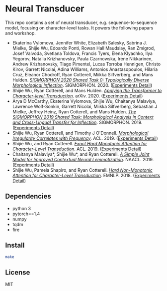 # Neural Transducer

This repo contains a set of neural transducer, e.g. sequence-to-sequence model, focusing on character-level tasks. It powers the following papars and workshop.

- Ekaterina Vylomova, Jennifer White, Elizabeth Salesky, Sabrina J. Mielke, Shijie Wu, Edoardo Ponti, Rowan Hall Maudslay, Ran Zmigrod, Josef Valvoda, Svetlana Toldova, Francis Tyers, Elena Klyachko, Ilya Yegorov, Natalia Krizhanovsky, Paula Czarnowska, Irene Nikkarinen, Andrew Krizhanovsky, Tiago Pimentel, Lucas Torroba Hennigen, Christo Kirov, Garrett Nicolai, Adina Williams, Antonios Anastasopoulos, Hilaria Cruz, Eleanor Chodroff, Ryan Cotterell, Miikka Silfverberg, and Mans Hulden. [*SIGMORPHON 2020 Shared Task 0: Typologically Diverse Morphological Inflection*](https://arxiv.org/abs/2006.11572). SIGMORPHON. 2020. ([Experiments Detail](example/sigmorphon2020-shared-tasks))
- Shijie Wu, Ryan Cotterell, and Mans Hulden. [*Applying the Transformer to Character-level Transduction*](https://arxiv.org/abs/2005.10213). arXiv. 2020. ([Experiments Detail](example/transformer))
- Arya D McCarthy, Ekaterina Vylomova, Shijie Wu, Chaitanya Malaviya, Lawrence Wolf-Sonkin, Garrett Nicolai, Miikka Silfverberg, Sebastian J Mielke, Jeffrey Heinz, Ryan Cotterell, and Mans Hulden. [*The SIGMORPHON 2019 Shared Task: Morphological Analysis in Context and Cross-Lingual Transfer for Inflection*](https://www.aclweb.org/anthology/W19-4226/). SIGMORPHON. 2019. ([Experiments Detail](example/sigmorphon2019-shared-tasks))
- Shijie Wu, Ryan Cotterell, and Timothy J O'Donnell. [*Morphological Irregularity Correlates with Frequency*](https://arxiv.org/abs/1906.11483). ACL. 2019. ([Experiments Detail](example/irregularity-vs-frequency))
- Shijie Wu, and Ryan Cotterell. [*Exact Hard Monotonic Attention for Character-Level Transduction*](https://arxiv.org/abs/1905.06319). ACL. 2019. ([Experiments Detail](example/hard-monotonic-attention))
- Chaitanya Malaviya*, Shijie Wu*, and Ryan Cotterell. [*A Simple Joint Model for Improved Contextual Neural Lemmatization*](https://arxiv.org/abs/1904.02306). NAACL. 2019. ([Experiments Detail](example/contextual-lemmatization))
- Shijie Wu, Pamela Shapiro, and Ryan Cotterell. [*Hard Non-Monotonic Attention for Character-Level Transduction*](https://arxiv.org/abs/1808.10024). EMNLP. 2018. ([Experiments Detail](example/hard-attention))


## Dependencies

- python 3
- pytorch==1.4
- numpy
- tqdm
- fire


## Install

```bash
make
```


## License

MIT

